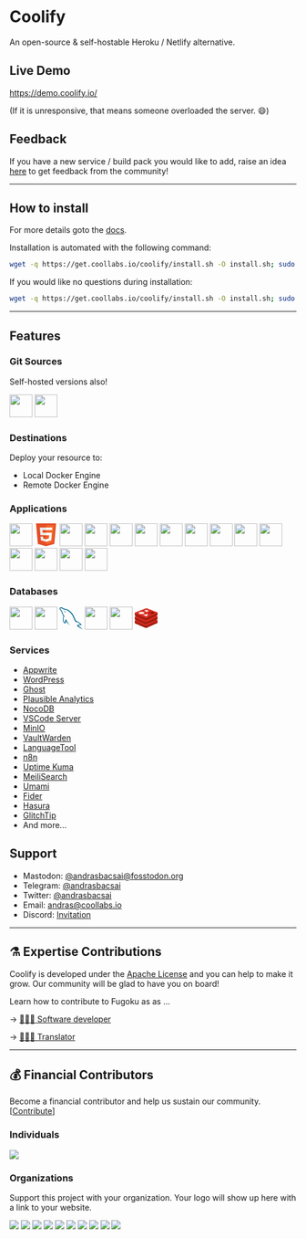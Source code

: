 # Coolify

An open-source & self-hostable Heroku / Netlify alternative.

## Live Demo

https://demo.coolify.io/

(If it is unresponsive, that means someone overloaded the server. 😄)

## Feedback

If you have a new service / build pack you would like to add, raise an idea [here](https://feedback.coolify.io/) to get feedback from the community!

---

## How to install

For more details goto the [docs](https://docs.coollabs.io/coolify/installation).

Installation is automated with the following command:

```bash
wget -q https://get.coollabs.io/coolify/install.sh -O install.sh; sudo bash ./install.sh
```

If you would like no questions during installation:

```bash
wget -q https://get.coollabs.io/coolify/install.sh -O install.sh; sudo bash ./install.sh -f
```

---

## Features

### Git Sources

Self-hosted versions also!

<a href="https://github.com"><img style="width:40px;height:40px" src="https://icon.horse/icon/github.com"></a>
<a href="https://gitlab.com"><img style="width:40px;height:40px" src="https://icon.horse/icon/gitlab.com"></a>

### Destinations

Deploy your resource to:

- Local Docker Engine
- Remote Docker Engine

### Applications

<a href="https://heroku.com"><img style="width:40px;height:40px" src="https://icon.horse/icon/heroku.com"></a>
<a href="https://html5.org/">
<svg style="width:40px;height:40px" viewBox="0 0 32 32" fill="none" xmlns="http://www.w3.org/2000/svg" ><g clip-path="url(#HTML5_Clip0_4)" ><path d="M30.216 0L27.6454 28.7967L16.0907 32L4.56783 28.8012L2 0H30.216Z" fill="#E44D26" /><path d="M16.108 29.5515L25.4447 26.963L27.6415 2.35497H16.108V29.5515Z" fill="#F16529" /><path d="M11.1109 9.4197H16.108V5.88731H7.25053L7.33509 6.83499L8.20327 16.5692H16.108V13.0369H11.4338L11.1109 9.4197Z" fill="#EBEBEB" /><path d="M11.907 18.3354H8.36111L8.856 23.8818L16.0917 25.8904L16.108 25.8859V22.2108L16.0925 22.2149L12.1585 21.1527L11.907 18.3354Z" fill="#EBEBEB" /><path d="M16.0958 16.5692H20.4455L20.0354 21.1504L16.0958 22.2138V25.8887L23.3373 23.8817L23.3904 23.285L24.2205 13.9855L24.3067 13.0369H16.0958V16.5692Z" fill="white" /><path d="M16.0958 9.41105V9.41969H24.6281L24.6989 8.62572L24.8599 6.83499L24.9444 5.88731H16.0958V9.41105Z" fill="white" /></g><defs><clipPath id="HTML5_Clip0_4"><rect width="32" height="32" fill="white" /></clipPath></defs></svg></a>
<a href="https://nodejs.org"><img style="width:40px;height:40px" src="https://icon.horse/icon/nodejs.org"></a>
<a href="https://vuejs.org"><img style="width:40px;height:40px" src="https://icon.horse/icon/vuejs.org"></a>
<a href="https://nuxtjs.org"><img style="width:40px;height:40px" src="https://icon.horse/icon/nuxtjs.org"></a>
<a href="https://nextjs.org"><img style="width:40px;height:40px" src="https://icon.horse/icon/nextjs.org"></a>
<a href="https://reactjs.org"><img style="width:40px;height:40px" src="https://icon.horse/icon/reactjs.org"></a>
<a href="https://preactjs.org"><img style="width:40px;height:40px" src="https://icon.horse/icon/preactjs.org"></a>
<a href="https://gatsbyjs.org"><img style="width:40px;height:40px" src="https://icon.horse/icon/gatsbyjs.org"></a>
<a href="https://svelte.dev"><img style="width:40px;height:40px" src="https://icon.horse/icon/svelte.dev"></a>
<a href="https://php.net"><img style="width:40px;height:40px" src="https://icon.horse/icon/php.net"></a>
<a href="https://laravel.com"><img style="width:40px;height:40px" src="https://icon.horse/icon/laravel.com"></a>
<a href="https://python.org"><img style="width:40px;height:40px" src="https://icon.horse/icon/python.org"></a>
<a href="https://deno.com"><img style="width:40px;height:40px" src="https://icon.horse/icon/deno.com"></a>
<a href="https://docker.com"><img style="width:40px;height:40px" src="https://icon.horse/icon/docker.com"></a>

### Databases

<a href="https://mongodb.org"><img style="width:40px;height:40px" src="https://icon.horse/icon/mongodb.org"></a>
<a href="https://mariadb.org"><img style="width:40px;height:40px" src="https://icon.horse/icon/mariadb.org"></a>
<a href="https://mysql.com"><svg style="width:40px;height:40px" xmlns="http://www.w3.org/2000/svg" width="64" height="64" viewBox="0 0 25.6 25.6" ><path d="M179.076 94.886c-3.568-.1-6.336.268-8.656 1.25-.668.27-1.74.27-1.828 1.116.357.355.4.936.713 1.428.535.893 1.473 2.096 2.32 2.72l2.855 2.053c1.74 1.07 3.703 1.695 5.398 2.766.982.625 1.963 1.428 2.945 2.098.5.357.803.938 1.428 1.16v-.135c-.312-.4-.402-.98-.713-1.428l-1.34-1.293c-1.293-1.74-2.9-3.258-4.64-4.506-1.428-.982-4.55-2.32-5.13-3.97l-.088-.1c.98-.1 2.14-.447 3.078-.715 1.518-.4 2.9-.312 4.46-.713l2.143-.625v-.4c-.803-.803-1.383-1.874-2.23-2.632-2.275-1.963-4.775-3.882-7.363-5.488-1.383-.892-3.168-1.473-4.64-2.23-.537-.268-1.428-.402-1.74-.848-.805-.98-1.25-2.275-1.83-3.436l-3.658-7.763c-.803-1.74-1.295-3.48-2.275-5.086-4.596-7.585-9.594-12.18-17.268-16.687-1.65-.937-3.613-1.34-5.7-1.83l-3.346-.18c-.715-.312-1.428-1.16-2.053-1.562-2.543-1.606-9.102-5.086-10.977-.5-1.205 2.9 1.785 5.755 2.8 7.228.76 1.026 1.74 2.186 2.277 3.346.3.758.4 1.562.713 2.365.713 1.963 1.383 4.15 2.32 5.98.5.937 1.025 1.92 1.65 2.767.357.5.982.714 1.115 1.517-.625.893-.668 2.23-1.025 3.347-1.607 5.042-.982 11.288 1.293 15 .715 1.115 2.4 3.57 4.686 2.632 2.008-.803 1.56-3.346 2.14-5.577.135-.535.045-.892.312-1.25v.1l1.83 3.703c1.383 2.186 3.793 4.462 5.8 5.98 1.07.803 1.918 2.187 3.256 2.677v-.135h-.088c-.268-.4-.67-.58-1.027-.892-.803-.803-1.695-1.785-2.32-2.677-1.873-2.498-3.523-5.265-4.996-8.12-.715-1.383-1.34-2.9-1.918-4.283-.27-.536-.27-1.34-.715-1.606-.67.98-1.65 1.83-2.143 3.034-.848 1.918-.936 4.283-1.248 6.737-.18.045-.1 0-.18.1-1.426-.356-1.918-1.83-2.453-3.078-1.338-3.168-1.562-8.254-.402-11.913.312-.937 1.652-3.882 1.117-4.774-.27-.848-1.16-1.338-1.652-2.008-.58-.848-1.203-1.918-1.605-2.855-1.07-2.5-1.605-5.265-2.766-7.764-.537-1.16-1.473-2.365-2.232-3.435-.848-1.205-1.783-2.053-2.453-3.48-.223-.5-.535-1.294-.178-1.83.088-.357.268-.5.623-.58.58-.5 2.232.134 2.812.4 1.65.67 3.033 1.294 4.416 2.23.625.446 1.295 1.294 2.098 1.518h.938c1.428.312 3.033.1 4.37.5 2.365.76 4.506 1.874 6.426 3.08 5.844 3.703 10.664 8.968 13.92 15.26.535 1.026.758 1.963 1.25 3.034.938 2.187 2.098 4.417 3.033 6.56.938 2.097 1.83 4.24 3.168 5.98.67.937 3.346 1.427 4.55 1.918.893.4 2.275.76 3.08 1.25 1.516.937 3.033 2.008 4.46 3.034.713.534 2.945 1.65 3.078 2.54zm-45.5-38.772a7.09 7.09 0 0 0-1.828.223v.1h.088c.357.714.982 1.205 1.428 1.83l1.027 2.142.088-.1c.625-.446.938-1.16.938-2.23-.268-.312-.312-.625-.535-.937-.268-.446-.848-.67-1.206-1.026z" transform="matrix(.390229 0 0 .38781 -46.300037 -16.856717)" fill-rule="evenodd" fill="#00678c" /></svg></a>
<a href="https://postgresql.org"><img style="width:40px;height:40px" src="https://icon.horse/icon/postgresql.org"></a>
<a href="https://couchdb.apache.org"><img style="width:40px;height:40px" src="https://icon.horse/icon/couchdb.apache.org"></a>
<a href="https://redis.io"><svg style="width:40px;height:40px" viewBox="0 0 32 32" xmlns="http://www.w3.org/2000/svg" xmlns:xlink="http://www.w3.org/1999/xlink" ><defs ><path id="a" d="m45.536 38.764c-2.013 1.05-12.44 5.337-14.66 6.494s-3.453 1.146-5.207.308-12.85-5.32-14.85-6.276c-1-.478-1.524-.88-1.524-1.26v-3.813s14.447-3.145 16.78-3.982 3.14-.867 5.126-.14 13.853 2.868 15.814 3.587v3.76c0 .377-.452.8-1.477 1.324z" /><path id="b" d="m45.536 28.733c-2.013 1.05-12.44 5.337-14.66 6.494s-3.453 1.146-5.207.308-12.85-5.32-14.85-6.276-2.04-1.613-.077-2.382l15.332-5.935c2.332-.837 3.14-.867 5.126-.14s12.35 4.853 14.312 5.57 2.037 1.31.024 2.36z" /></defs ><g transform="matrix(.848327 0 0 .848327 -7.883573 -9.449691)" ><use fill="#a41e11" xlink:href="#a" /><path d="m45.536 34.95c-2.013 1.05-12.44 5.337-14.66 6.494s-3.453 1.146-5.207.308-12.85-5.32-14.85-6.276-2.04-1.613-.077-2.382l15.332-5.936c2.332-.836 3.14-.867 5.126-.14s12.35 4.852 14.31 5.582 2.037 1.31.024 2.36z" fill="#d82c20" /><use fill="#a41e11" xlink:href="#a" y="-6.218" /><use fill="#d82c20" xlink:href="#b" /><path d="m45.536 26.098c-2.013 1.05-12.44 5.337-14.66 6.495s-3.453 1.146-5.207.308-12.85-5.32-14.85-6.276c-1-.478-1.524-.88-1.524-1.26v-3.815s14.447-3.145 16.78-3.982 3.14-.867 5.126-.14 13.853 2.868 15.814 3.587v3.76c0 .377-.452.8-1.477 1.324z" fill="#a41e11" /><use fill="#d82c20" xlink:href="#b" y="-6.449" /><g fill="#fff" ><path d="m29.096 20.712-1.182-1.965-3.774-.34 2.816-1.016-.845-1.56 2.636 1.03 2.486-.814-.672 1.612 2.534.95-3.268.34zm-6.296 3.912 8.74-1.342-2.64 3.872z" /><ellipse cx="20.444" cy="21.402" rx="4.672" ry="1.811" /></g ><path d="m42.132 21.138-5.17 2.042-.004-4.087z" fill="#7a0c00" /><path d="m36.963 23.18-.56.22-5.166-2.042 5.723-2.264z" fill="#ad2115" /></g ></svg ></a>

### Services

- [Appwrite](https://appwrite.io)
- [WordPress](https://docs.coollabs.io/coolify/services/wordpress)
- [Ghost](https://ghost.org)
- [Plausible Analytics](https://docs.coollabs.io/coolify/services/plausible-analytics)
- [NocoDB](https://nocodb.com)
- [VSCode Server](https://github.com/cdr/code-server)
- [MinIO](https://min.io)
- [VaultWarden](https://github.com/dani-garcia/vaultwarden)
- [LanguageTool](https://languagetool.org)
- [n8n](https://n8n.io)
- [Uptime Kuma](https://github.com/louislam/uptime-kuma)
- [MeiliSearch](https://github.com/meilisearch/meilisearch)
- [Umami](https://github.com/mikecao/umami)
- [Fider](https://fider.io)
- [Hasura](https://hasura.io)
- [GlitchTip](https://glitchtip.com)
- And more...

## Support

- Mastodon: [@andrasbacsai@fosstodon.org](https://fosstodon.org/@andrasbacsai)
- Telegram: [@andrasbacsai](https://t.me/andrasbacsai)
- Twitter: [@andrasbacsai](https://twitter.com/andrasbacsai)
- Email: [andras@coollabs.io](mailto:andras@coollabs.io)
- Discord: [Invitation](https://coollabs.io/discord)

---

## ⚗️ Expertise Contributions

Coolify is developed under the [Apache License](./LICENSE) and you can help to make it grow.
Our community will be glad to have you on board!

Learn how to contribute to Fugoku as as ...

&rarr; [👩🏾‍💻 Software developer](./CONTRIBUTION.md)

&rarr; [🧑🏻‍🏫 Translator](./docs/contribution/Translating.md)

<!--
&rarr; 🧑🏽‍🎨 Designer
&rarr; 🙋‍♀️ Community Managemer
&rarr; 🧙🏻‍♂️ Text Content Creator
&rarr; 👨🏼‍🎤 Video Content Creator
-->

---

## 💰 Financial Contributors

Become a financial contributor and help us sustain our community. [[Contribute](https://opencollective.com/coollabsio/contribute)]

### Individuals

<a href="https://opencollective.com/coollabsio"><img src="https://opencollective.com/coollabsio/individuals.svg?width=890"></a>

### Organizations

Support this project with your organization. Your logo will show up here with a link to your website.

<a href="https://opencollective.com/coollabsio/organization/0/website"><img src="https://opencollective.com/coollabsio/organization/0/avatar.svg"></a>
<a href="https://opencollective.com/coollabsio/organization/1/website"><img src="https://opencollective.com/coollabsio/organization/1/avatar.svg"></a>
<a href="https://opencollective.com/coollabsio/organization/2/website"><img src="https://opencollective.com/coollabsio/organization/2/avatar.svg"></a>
<a href="https://opencollective.com/coollabsio/organization/3/website"><img src="https://opencollective.com/coollabsio/organization/3/avatar.svg"></a>
<a href="https://opencollective.com/coollabsio/organization/4/website"><img src="https://opencollective.com/coollabsio/organization/4/avatar.svg"></a>
<a href="https://opencollective.com/coollabsio/organization/5/website"><img src="https://opencollective.com/coollabsio/organization/5/avatar.svg"></a>
<a href="https://opencollective.com/coollabsio/organization/6/website"><img src="https://opencollective.com/coollabsio/organization/6/avatar.svg"></a>
<a href="https://opencollective.com/coollabsio/organization/7/website"><img src="https://opencollective.com/coollabsio/organization/7/avatar.svg"></a>
<a href="https://opencollective.com/coollabsio/organization/8/website"><img src="https://opencollective.com/coollabsio/organization/8/avatar.svg"></a>
<a href="https://opencollective.com/coollabsio/organization/9/website"><img src="https://opencollective.com/coollabsio/organization/9/avatar.svg"></a>
